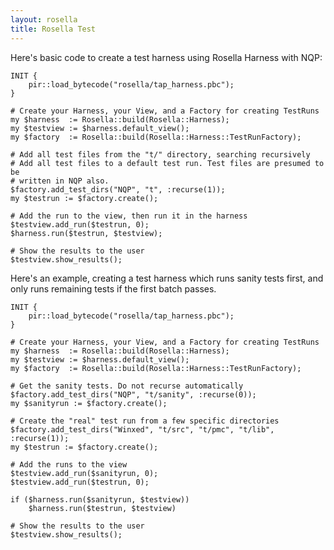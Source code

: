 ```yaml
---
layout: rosella
title: Rosella Test
---
```


Here's basic code to create a test harness using Rosella Harness with NQP:

    INIT {
        pir::load_bytecode("rosella/tap_harness.pbc");
    }

    # Create your Harness, your View, and a Factory for creating TestRuns
    my $harness  := Rosella::build(Rosella::Harness);
    my $testview := $harness.default_view();
    my $factory  := Rosella::build(Rosella::Harness::TestRunFactory);

    # Add all test files from the "t/" directory, searching recursively
    # Add all test files to a default test run. Test files are presumed to be
    # written in NQP also.
    $factory.add_test_dirs("NQP", "t", :recurse(1));
    my $testrun := $factory.create();

    # Add the run to the view, then run it in the harness
    $testview.add_run($testrun, 0);
    $harness.run($testrun, $testview);

    # Show the results to the user
    $testview.show_results();

Here's an example, creating a test harness which runs sanity tests first,
and only runs remaining tests if the first batch passes.

    INIT {
        pir::load_bytecode("rosella/tap_harness.pbc");
    }

    # Create your Harness, your View, and a Factory for creating TestRuns
    my $harness  := Rosella::build(Rosella::Harness);
    my $testview := $harness.default_view();
    my $factory  := Rosella::build(Rosella::Harness::TestRunFactory);

    # Get the sanity tests. Do not recurse automatically
    $factory.add_test_dirs("NQP", "t/sanity", :recurse(0));
    my $sanityrun := $factory.create();

    # Create the "real" test run from a few specific directories
    $factory.add_test_dirs("Winxed", "t/src", "t/pmc", "t/lib", :recurse(1));
    my $testrun := $factory.create();

    # Add the runs to the view
    $testview.add_run($sanityrun, 0);
    $testview.add_run($testrun, 0);

    if ($harness.run($sanityrun, $testview))
        $harness.run($testrun, $testview)

    # Show the results to the user
    $testview.show_results();
